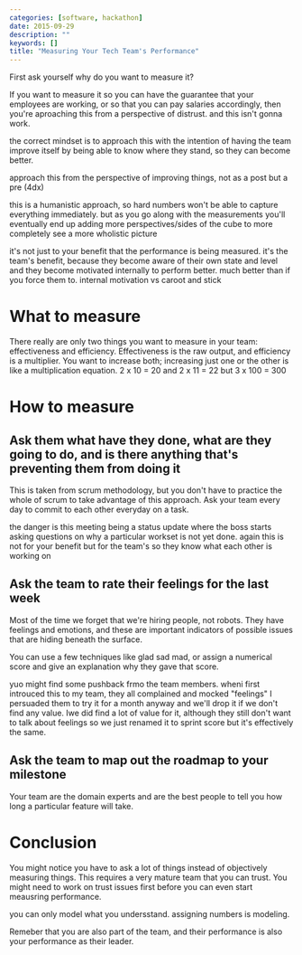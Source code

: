 ```yaml
---
categories: [software, hackathon]
date: 2015-09-29
description: ""
keywords: []
title: "Measuring Your Tech Team's Performance"
---
```

First ask yourself why do you want to measure it?

If you want to measure it so you can have the guarantee that your employees are working, or so that you can pay salaries accordingly, then you're aproaching this from a perspective of distrust. and this isn't gonna work.

the correct mindset is to approach this with the intention of having the team improve itself by being able to know where they stand, so they can become better.

approach this from the perspective of improving things, not as a post but a pre (4dx)

this is a humanistic approach, so hard numbers won't be able to capture everything immediately. but as you go along with the measurements you'll eventually end up adding more perspectives/sides of the cube to more completely see a more wholistic picture

it's not just to your benefit that the performance is being measured. it's the team's benefit, because they become aware of their own state and level and they become motivated internally to perform better. much better than if you force them to. internal motivation vs caroot and stick

# What to measure

There really are only two things you want to measure in your team: effectiveness and efficiency. Effectiveness is the raw output, and efficiency is a multiplier. You want to increase both; increasing just one or the other is like a multiplication equation. 2 x 10 = 20 and 2 x 11 = 22 but 3 x 100 = 300

# How to measure

## Ask them what have they done, what are they going to do, and is there anything that's preventing them from doing it

This is taken from scrum methodology, but you don't have to practice the whole of scrum to take advantage of this approach. Ask your team every day to commit to each other everyday on a task.

the danger is this meeting being a status update where the boss starts asking questions on why a particular workset is not yet done. again this is not for your benefit but for the team's so they know what each other is working on

## Ask the team to rate their feelings for the last week

Most of the time we forget that we're hiring people, not robots. They have feelings and emotions, and these are important indicators of possible issues that are hiding beneath the surface.

You can use a few techniques like glad sad mad, or assign a numerical score and give an explanation why they gave that score.

yuo might find some pushback frmo the team members. wheni first introuced this to my team, they all complained and mocked "feelings" I persuaded them to try it for a month anyway and we'll drop it if we don't find any value. Iwe did find a lot of value for it, although they still don't want to talk about feelings so we just renamed it to sprint score but it's effectively the same.

## Ask the team to map out the roadmap to your milestone

Your team are the domain experts and are the best people to tell you how long a particular feature will take.


# Conclusion

You might notice you have to ask a lot of things instead of objectively measuring things. This requires a very mature team that you can trust. You might need to work on trust issues first before you can even start meausring performance.

you can only model what you undersstand. assigning numbers is modeling.

Remeber that you are also part of the team, and their performance is also your performance as their leader.
